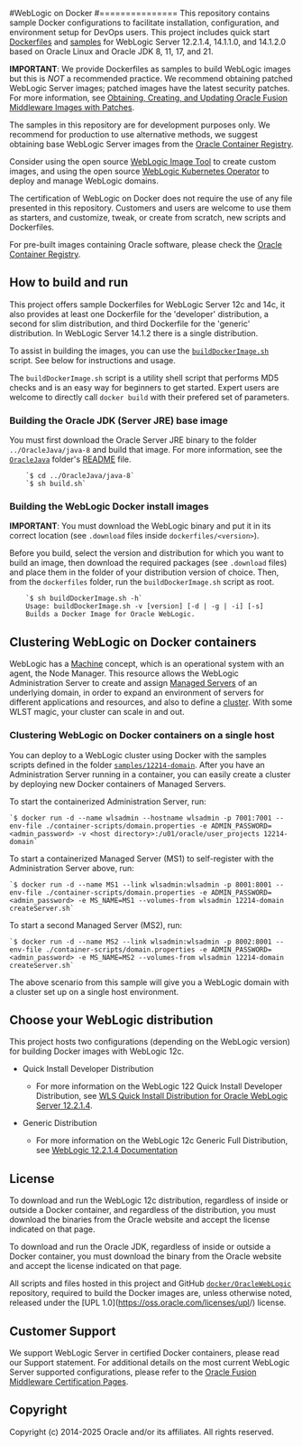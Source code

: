 #WebLogic on Docker
#===============
This repository contains sample Docker configurations to facilitate installation, configuration, and environment setup for DevOps users. This project includes quick start [Dockerfiles](dockerfiles/) and [samples](samples/) for WebLogic Server 12.2.1.4, 14.1.1.0, and 14.1.2.0 based on Oracle Linux and Oracle JDK 8, 11, 17, and 21.

**IMPORTANT**: We provide Dockerfiles as samples to build WebLogic images but this is _NOT_ a recommended practice. We recommend obtaining patched WebLogic Server images; patched images have the latest security patches. For more information, see [Obtaining, Creating, and Updating Oracle Fusion Middleware Images with Patches](<https://docs.oracle.com/en/middleware/fusion-middleware/12.2.1.4/opatc/obtaining-creating-and-updating-oracle-fusion-middleware-images-patches.html#GUID-4FB15429-C985-472F-BDC6-669CA1B678E8>).

The samples in this repository are for development purposes only. We recommend for production to use alternative methods, we suggest obtaining base WebLogic Server images from the [Oracle Container Registry](<https://oracle.github.io/weblogic-kubernetes-operator/userguide/base-images/ocr-images/>). 

Consider using the open source [WebLogic Image Tool](<https://oracle.github.io/weblogic-kubernetes-operator/userguide/base-images/custom-images/>) to create custom images, and using the open source [WebLogic Kubernetes Operator](<https://oracle.github.io/weblogic-kubernetes-operator/>) to deploy and manage WebLogic domains.

The certification of WebLogic on Docker does not require the use of any file presented in this repository. Customers and users are welcome to use them as starters, and customize, tweak, or create from scratch, new scripts and Dockerfiles.

For pre-built images containing Oracle software, please check the [Oracle Container Registry](<https://container-registry.oracle.com>).

## How to build and run
This project offers sample Dockerfiles for WebLogic Server 12c and 14c, it also provides at least one Dockerfile for the 'developer' distribution, a second for slim distribution, and third Dockerfile for the 'generic' distribution. In WebLogic Server 14.1.2 there is a single distribution.  

To assist in building the images, you can use the [`buildDockerImage.sh`](<https://github.com/oracle/docker-images/blob/master/OracleWebLogic/dockerfiles/buildDockerImage.sh>) script. See below for instructions and usage.

The `buildDockerImage.sh` script is a utility shell script that performs MD5 checks and is an easy way for beginners to get started. Expert users are welcome to directly call `docker build` with their prefered set of parameters.

### Building the Oracle JDK (Server JRE) base image
You must first download the Oracle Server JRE binary to the folder `../OracleJava/java-8` and build that image. For more information, see the [`OracleJava`](../OracleJava) folder's [README](../OracleJava/README.md) file.

        `$ cd ../OracleJava/java-8`
        `$ sh build.sh`

### Building the WebLogic Docker install images
**IMPORTANT**: You must download the WebLogic binary and put it in its correct location (see `.download` files inside `dockerfiles/<version>`).

Before you build, select the version and distribution for which you want to build an image, then download the required packages (see `.download` files) and place them in the folder of your distribution version of choice. Then, from the `dockerfiles` folder, run the `buildDockerImage.sh` script as root.

        `$ sh buildDockerImage.sh -h`
        Usage: buildDockerImage.sh -v [version] [-d | -g | -i] [-s]
        Builds a Docker Image for Oracle WebLogic.

## Clustering WebLogic on Docker containers
WebLogic has a [Machine](<https://docs.oracle.com/en/middleware/fusion-middleware/weblogic-server/12.2.1.4/tasks/machines.html>) concept, which is an operational system with an agent, the Node Manager. This resource allows the WebLogic Administration Server to create and assign [Managed Servers](<https://docs.oracle.com/en/middleware/fusion-middleware/weblogic-server/12.2.1.4/tutorial-create-configure-managed-servers/>) of an underlying domain, in order to expand an environment of servers for different applications and resources, and also to define a [cluster](). With some WLST magic, your cluster can scale in and out.

### Clustering WebLogic on Docker containers on a single host
You can deploy to a WebLogic cluster using Docker with the samples scripts defined in the folder [`samples/12214-domain`](samples/12214-domain). After you have an Administration Server running in a container, you can easily create a cluster by deploying new Docker containers of Managed Servers.

To start the containerized Administration Server, run:

	`$ docker run -d --name wlsadmin --hostname wlsadmin -p 7001:7001 --env-file ./container-scripts/domain.properties -e ADMIN_PASSWORD=<admin_password> -v <host directory>:/u01/oracle/user_projects 12214-domain`

To start a containerized Managed Server (MS1) to self-register with the Administration Server above, run:

	`$ docker run -d --name MS1 --link wlsadmin:wlsadmin -p 8001:8001 --env-file ./container-scripts/domain.properties -e ADMIN_PASSWORD=<admin_password> -e MS_NAME=MS1 --volumes-from wlsadmin 12214-domain createServer.sh`

To start a second Managed Server (MS2), run:

	`$ docker run -d --name MS2 --link wlsadmin:wlsadmin -p 8002:8001 --env-file ./container-scripts/domain.properties -e ADMIN_PASSWORD=<admin_password> -e MS_NAME=MS2 --volumes-from wlsadmin 12214-domain createServer.sh`

The above scenario from this sample will give you a WebLogic domain with a cluster set up on a single host environment.

## Choose your WebLogic distribution
This project hosts two configurations (depending on the WebLogic version) for building Docker images with WebLogic 12c.

 * Quick Install Developer Distribution

   - For more information on the WebLogic 122 Quick Install Developer Distribution, see [WLS Quick Install Distribution for Oracle WebLogic Server 12.2.1.4](<https://docs.oracle.com/en/middleware/fusion-middleware/12.2.1.4/wlsig/planning-oracle-weblogic-server-installation.html#GUID-0CC5BF6C-770F-4432-9EBA-393BC0A443E7>).

 * Generic Distribution

   - For more information on the WebLogic 12c Generic Full Distribution, see [WebLogic 12.2.1.4 Documentation](<https://docs.oracle.com/en/middleware/fusion-middleware/12.2.1.4/wlsig/planning-oracle-weblogic-server-installation.html#GUID-0CC5BF6C-770F-4432-9EBA-393BC0A443E7>)


## License
To download and run the WebLogic 12c distribution, regardless of inside or outside a Docker container, and regardless of the distribution, you must download the binaries from the Oracle website and accept the license indicated on that page.

To download and run the Oracle JDK, regardless of inside or outside a Docker container, you must download the binary from the Oracle website and accept the license indicated on that page.

All scripts and files hosted in this project and GitHub [`docker/OracleWebLogic`](./) repository, required to build the Docker images are, unless otherwise noted, released under the [UPL 1.0](<https://oss.oracle.com/licenses/upl>/) license.

## Customer Support
We support WebLogic Server in certified Docker containers, please read our Support statement. For additional details on the most current WebLogic Server supported configurations, please refer to the [Oracle Fusion Middleware Certification Pages](http://www.oracle.com/technetwork/middleware/ias/oracleas-supported-virtualization-089265.html).

## Copyright
Copyright (c) 2014-2025 Oracle and/or its affiliates. All rights reserved.
